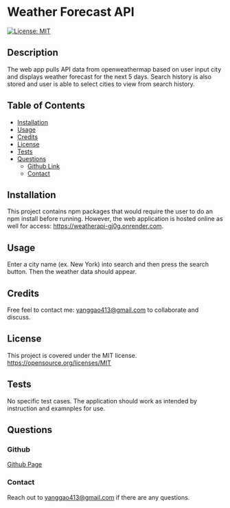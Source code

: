 
  # Weather Forecast API
  [![License: MIT](https://img.shields.io/badge/License-MIT-yellow.svg)](https://opensource.org/licenses/MIT)
  
  ## Description
  The web app pulls API data from openweathermap based on user input city and displays weather forecast for the next 5 days. Search history is also stored and user is able to select cities to view from search history.
  
  ## Table of Contents
  
  - [Installation](#installation)
  - [Usage](#usage)
  - [Credits](#credits)
  - [License](#license)
  - [Tests](#test)
  - [Questions](#questions)
      - [Github Link](#github)
      - [Contact](#contact)
  
  ## Installation
  This project contains npm packages that would require the user to do an npm install before running. However, the web application is hosted online as well for access: https://weatherapi-gj0g.onrender.com.
  
  ## Usage
  Enter a city name (ex. New York) into search and then press the search button. Then the weather data should appear.
  
  ## Credits
  Free feel to contact me: yanggao413@gmail.com to collaborate and discuss.
  
  ## License
  This project is covered under the MIT license.
  https://opensource.org/licenses/MIT
  
  ## Tests
  No specific test cases. The application should work as intended by instruction and examnples for use.
  
  ## Questions
  
  ### Github
  [Github Page](https://www.github.com/nonatale)
  
  ### Contact
  Reach out to yanggao413@gmail.com if there are any questions.
      